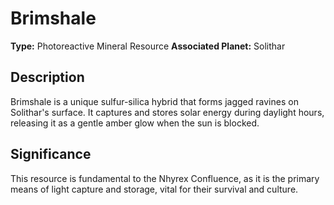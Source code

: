 # Brimshale

**Type:** Photoreactive Mineral Resource
**Associated Planet:** Solithar

## Description
Brimshale is a unique sulfur-silica hybrid that forms jagged ravines on Solithar's surface. It captures and stores solar energy during daylight hours, releasing it as a gentle amber glow when the sun is blocked.

## Significance
This resource is fundamental to the Nhyrex Confluence, as it is the primary means of light capture and storage, vital for their survival and culture. 